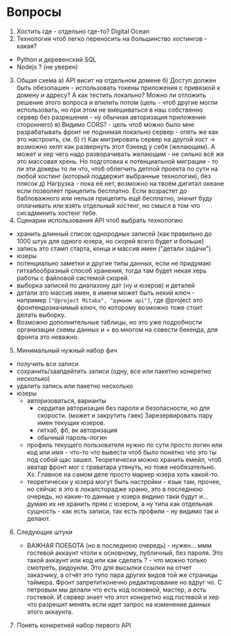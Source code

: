 # Вопросы

1. Хостить где - отдельно где-то? Digital Ocean
2. Технология чтоб легко переносить на большинство хостингов - какая?
  - Python и деревенский SQL
  - Nodejs ? (не уверен)
3. Общая схема
  а) API висит на отдельном домене
  б) Доступ должен быть обезопашен - использовать токены приложения с привязкой к домену и адресу? А как тестить локально? Можно ли отложить решение этого вопроса и впилить потом (цель - чтоб другие могли использовать, но при этом не вмешиваться в наш собственно сервер без разрешения - ну обычная авторизация приложения стороннего)
  в) Видимо CORS? - цель чтоб можно было мне разрабатывать фронт не поднимая локально сервер - опять же как это настроить, см. б)
  г) Как мигрировать сервер на другой хост -> возможно хелп как развернуть этот бэкенд у себя (желающим). А может и хер чего надо разворачивать желающим - не сильно всё же это массовая хрень. Но подготовка к потенциальной миграции - то ли эти докеры то ли что, чтоб облегчить деплой проекта по сути на любой хостинг (который поддержит выбранные технологии), без плясок
  д) Нагрузка - пока её нет, возможно на твоём дигитал океане если позволяет прицепить бесплатно. Если возрастет до бабловажного или нельзя прицепить ещё бесплатно, значит буду оплачивать или взять отдельный хостенг, но смысл в том что сисадминить хостенг тебе.
4. Сценарии использования API чтоб выбрать технологию
  - хранить длинный список однородных записей (как правильно до 1000 штук для одного юзера, но скорей всего будет и больше)
  - запись это стамп старта, конца и массив имен ("детали задачи").
  - юзеры
  - потенциально заметки и другие типы данных, если не придумаю гитхабообразный способ хранения, тогда там будет некая херь работы с файловой системой скорей.
  - выборка записей по диапазону дат (ну и юзеров) и деталей
  - детали это массив имен, в имени может быть некий ключ - например `["@project Mitaba", "думаем api"]`, где @project это фронтендозначимый ключ, по которому возможно тоже стоит делать выборку.
  - Возможно дополнительные таблицы, но это уже подробности организации схемы данных и + во многом на совести бекенда, для фронта это неважно.

5. Минимальный нужный набор фич
  - получить все записи
  - сохранить/заапдейтить записи (одну, все или пакетно конкретно несколько)
  - удалить запись или пакетно несколько
  - юзеры
    - авторизоваться, варианты
      - сердитая авторизация без пароля и безопасности, но для скорости. (может и закрутить гаек) Зарезервировать пару имен текущих юзеров.
      - гитхаб, фб, вк авторизация
      - обычный пароль-логин
    - профиль текущего пользователя нужно по сути просто логин или код или имя - что-то что вывести чтоб было понятно что это ты под собой щас зашел. Теоретически можно хранить емейл, чтоб аватар фронт мог с граватара утянуть, но тоже необязательно. Хз. Главное на самом деле просто маркер юзера хоть какой-то.
    - теоретически у юзера могут быть настройки - язык там, прочее, но сейчас я это в локалсторадже храню, это в последнюю очередь, но какие-то данные у юзера видимо таки будут и... думаю их не хранить прям с юзером, а ну типа как отдельная сущность - как есть записи, так есть профили - ну видимо так и делают.
6. Следующие штуки
    - ВАЖНАЯ ПОЕБОТА (но в последнюю очередь) - нужен... ммм гостевой аккаунт чтоли к основному, публичный, без пароля. Это такой аккаунт или код или как сделать ? - что можно только смотреть, ридоунли. Это для высылки ссылки на отчет заказчику, а отчёт это тупо пара других видов той же страницы таймера. Фронт запретитконечно редактирование но вдруг чо. С петровым мы делали что есть код основной, мастер, а есть гостевой. И сервер знает что этот конкретно код гостевой и хер что разрешит менять если идет запрос на изменение данных этого аккаунта.

7. Понять конкретней набор первого API


